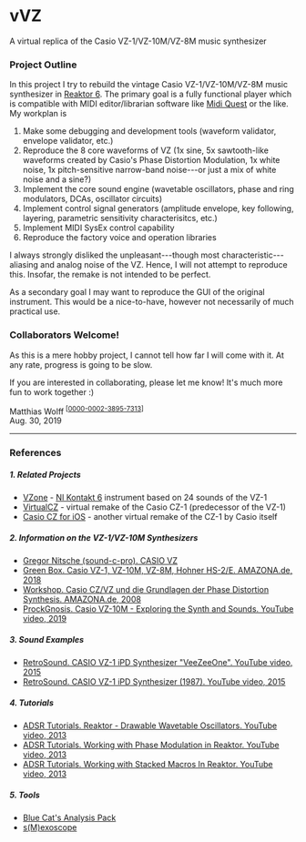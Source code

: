 # vVZ
A virtual replica of the Casio VZ-1/VZ-10M/VZ-8M music synthesizer

### Project Outline
In this project I try to rebuild the vintage Casio VZ-1/VZ-10M/VZ-8M music synthesizer in [Reaktor 6](https://www.native-instruments.com/en/products/komplete/synths/reaktor-6). The primary goal is a fully functional player which is compatible with MIDI editor/librarian software like [Midi Quest](https://squest.com/Products/MidiQuest12/index.html) or the like. My workplan is
1. Make some debugging and development tools (waveform validator, envelope validator, etc.)
2. Reproduce the 8 core waveforms of VZ (1x sine, 5x sawtooth-like waveforms created by Casio's Phase Distortion Modulation, 1x white noise, 1x pitch-sensitive narrow-band noise---or 
   just a mix of white noise and a sine?)
3. Implement the core sound engine (wavetable oscillators, phase and ring modulators, DCAs, oscillator circuits)
4. Implement control signal generators (amplitude envelope, key following, layering, parametric sensitivity characterisitcs, etc.)
5. Implement MIDI SysEx control capability
6. Reproduce the factory voice and operation libraries

I always strongly disliked the unpleasant---though most characteristic---aliasing and analog noise of the VZ. Hence, I will not attempt to reproduce this. Insofar, the remake is not intended to be perfect.

As a secondary goal I may want to reproduce the GUI of the original instrument. This would be a nice-to-have, however not necessarily of much practical use.

### Collaborators Welcome!
As this is a mere hobby project, I cannot tell how far I will come with it. At any rate, progress is going to be slow.

If you are interested in collaborating, please let me know! It's much more fun to work together :)

Matthias Wolff<sup>&nbsp;[[0000-0002-3895-7313](https://orcid.org/0000-0002-3895-7313)]</sup><br>
Aug. 30, 2019

----------

### References
##### 1. Related Projects
* [VZone](https://www.youtube.com/watch?v=PaXGQDl-uco) - [NI Kontakt 6](https://www.native-instruments.com/en/products/komplete/samplers/kontakt-6/) instrument based on 24 sounds of the VZ-1
* [VirtualCZ](https://www.amazona.de/test-plugin-boutique-virtualcz-phase-distortion-synthesizer/) - virtual remake of the Casio CZ-1 (predecessor of the VZ-1)
* [Casio CZ for iOS](https://www.amazona.de/test-casio-cz-virtueller-phase-distortion-synth-ios/) - another virtual remake of the CZ-1 by Casio itself

##### 2. Information on the VZ-1/VZ-10M Synthesizers
* [Gregor Nitsche (sound-c-pro). CASIO VZ](http://www.soundc-pro.com/casio-vz/)
* [Green Box. Casio VZ-1, VZ-10M, VZ-8M, Hohner HS-2/E. AMAZONA.de, 2018](https://www.amazona.de/green-box-casio-vz-1-vz-10m-vz-8m-hohner-hs-2-e/)
* [Workshop. Casio CZ/VZ und die Grundlagen der Phase Distortion Synthesis. AMAZONA.de, 
  2008](https://www.amazona.de/workshop-casio-czvz-und-die-grundlagen-der-phase-distortion-synthesis/)
* [ProckGnosis. Casio VZ-10M - Exploring the Synth and Sounds. YouTube video, 2019](https://www.youtube.com/watch?v=YF16PshtaMs)

##### 3. Sound Examples
* [RetroSound. CASIO VZ-1 iPD Synthesizer "VeeZeeOne". YouTube video, 2015](https://www.youtube.com/watch?v=mWFKpTlMaYM)
* [RetroSound. CASIO VZ-1 iPD Synthesizer (1987). YouTube video, 2015](https://www.youtube.com/watch?v=LVG_FVgP7yU)

##### 4. Tutorials
* [ADSR Tutorials. Reaktor - Drawable Wavetable Oscillators. YouTube video, 2013](https://www.youtube.com/watch?v=TtkViDlVx-Y)
* [ADSR Tutorials. Working with Phase Modulation in Reaktor. YouTube video, 2013](https://www.youtube.com/watch?v=I1u2WKA9p3c)
* [ADSR Tutorials. Working with Stacked Macros In Reaktor. YouTube video, 2013](https://www.youtube.com/watch?v=DrrV_ce0cUE)

##### 5. Tools
* [Blue Cat's Analysis Pack](https://www.bluecataudio.com/Products/Bundle_AnalysisPack/)
* [s(M)exoscope](http://bram.smartelectronix.com/plugins.php?id=4)